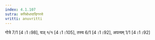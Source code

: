 ```yaml
---
index: 4.1.107
sutra: कपिबोधादाङ्गिरसे
vritti: anuvritti
---
```


गोत्रे 7/1 [4।1।98], यञ्  १/१ [4।1।105], तस्य 6/1 [4।1।92], अपत्यम् 1/1 [4।1।92]